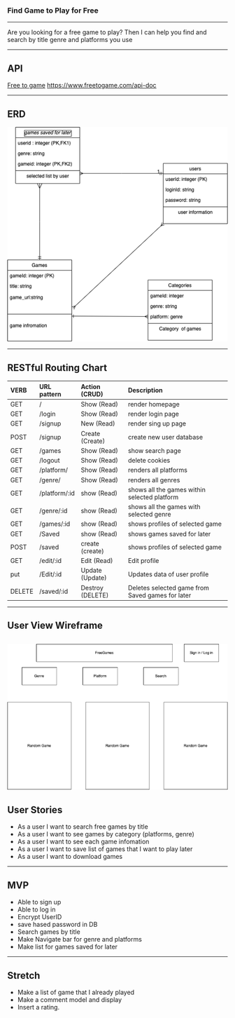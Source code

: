 ### Find Game to Play for Free
---

Are you looking for a free game to play? 
Then I can help you find and search by title genre and platforms you use

---

## API
 [Free to game](https://www.freetogame.com/api-doc)
 https://www.freetogame.com/api-doc


---

## ERD


![ERD](ERD.png)


---

## RESTful Routing Chart

| VERB | URL pattern | Action \(CRUD\) | Description |
| :--- | :--- | :--- | :--- |
| GET | / | Show \(Read\) | render homepage |
| GET | /login | Show \(Read\) | render login page |
| GET | /signup | New \(Read\) | render sing up page|
| POST | /signup |Create \(Create\) | create new user database|
| GET | /games | Show \(Read\) | show search page|
| GET | /logout| Show \(Read\) | delete cookies|
| GET | /platform/ | Show \(Read\) | renders all platforms |
| GET | /genre/ | Show \(Read\) | renders all genres|
| GET | /platform/:id |show \(Read\)| shows all the games within selected platform
| GET | /genre/:id | show \(Read\) | shows all the games with selected genre
| GET | /games/:id | show \(Read\) | shows profiles of selected game
| GET | /Saved | show \(Read\) | shows games saved for later
| POST | /saved | create \(create\) | shows profiles of selected game
| GET | /edit/:id | Edit \(Read\) | Edit profile
| put | /Edit/:id| Update \(Update\) | Updates data of user profile
| DELETE | /saved/:id | Destroy \(DELETE\) | Deletes selected game from Saved games for later

---

## User View Wireframe

![Wireframe](Untitled.png)
---

## User Stories
- As a user I want to search free games by title
- As a user I want to see games by category (platforms, genre)
- As a user I want to see each game infomation
- As a user I want to save list of games that I want to play later
- As a user I want to download games

---

## MVP
- Able to sign up
- Able to log in
- Encrypt UserID
- save hased password in DB
- Search games by title
- Make Navigate bar for genre and platforms
- Make list for games saved for later

--- 

## Stretch
- Make a list of game that I already played
- Make a comment model and display
- Insert a rating.